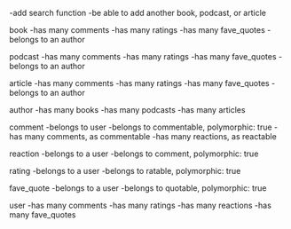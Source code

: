 -add search function
-be able to add another book, podcast, or article

book
-has many comments
-has many ratings
-has many fave_quotes
-belongs to an author

podcast
-has many comments
-has many ratings
-has many fave_quotes
-belongs to an author

article
-has many comments
-has many ratings
-has many fave_quotes
-belongs to an author

author
-has many books
-has many podcasts
-has many articles

comment
-belongs to user
-belongs to commentable, polymorphic: true
-has many comments, as commentable
-has many reactions, as reactable

reaction
-belongs to a user
-belongs to comment, polymorphic: true


rating
-belongs to a user
-belongs to ratable, polymorphic: true
<!-- -belongs to a book, article, podcast -->

fave_quote
-belongs to a user
-belongs to quotable, polymorphic: true
<!-- -belongs to a book, article, podcast -->

user
-has many comments
-has many ratings
-has many reactions
-has many fave_quotes